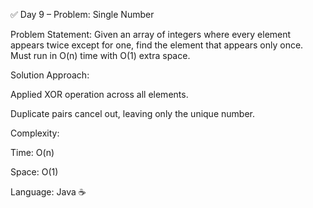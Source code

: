 ✅ Day 9 – Problem: Single Number

Problem Statement:
Given an array of integers where every element appears twice except for one, find the element that appears only once. Must run in O(n) time with O(1) extra space.

Solution Approach:

Applied XOR operation across all elements.

Duplicate pairs cancel out, leaving only the unique number.

Complexity:

Time: O(n)

Space: O(1)

Language: Java ☕
